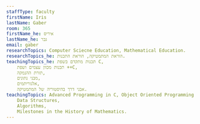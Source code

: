 ```yaml
---
staffType: faculty
firstName: Iris
lastName: Gaber
room: 365
firstName_he: איריס
lastName_he: גבר
email: gaber
researchTopics: Computer Sciecne Education, Mathematical Education.
researchTopics_he: הוראת המתמטיקה, הוראת התכנות.
teachingTopics_he: תכנות מתקדם בשפת C,
    תכנות מכוון עצמים ושפת ++C,
    תורת ההנמקה, 
    מבני נתונים, 
    אלגוריתמים,
    אבני דרך בהיסטוריה של המתמטיקה.
teachingTopics: Advanced Programming in C, Object Oriented Programming and C++ Language, Mathematical Reasoning,
    Data Structures,
    Algorithms,
    Milestones in the History of Mathematics.
---
```

